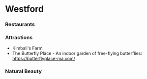 # Westford

### Restaurants

### Attractions
- Kimball's Farm
- The Butterfly Place - An indoor garden of free-flying butterflies: https://butterflyplace-ma.com/   

### Natural Beauty
